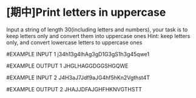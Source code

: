 # [期中]Print letters in uppercase

Input a string of length 30(including letters and numbers), your task is to keep letters only and convert them into uppercase ones
Hint: keep letters only, and convert lowercase letters to uppercase ones  

#EXAMPLE INPUT 1
j34h13g4lhAg3gD1G3gS1h3g45qwe1

#EXAMPLE OUTPUT 1
JHGLHAGGDGGSHGQWE

#EXAMPLE INPUT 2
J4H3aJ7Jdf9aJG4hf5hKn2Vgthst4T

#EXAMPLE OUTPUT 2
JHAJJDFAJGHFHKNVGTHSTT